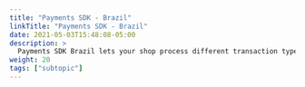 ```yaml
---
title: "Payments SDK - Brazil"
linkTitle: "Payments SDK - Brazil"
date: 2021-05-03T15:48:08-05:00
description: >
  Payments SDK Brazil lets your shop process different transaction types with multiple payment methods.
weight: 20
tags: ["subtopic"]
---
```

